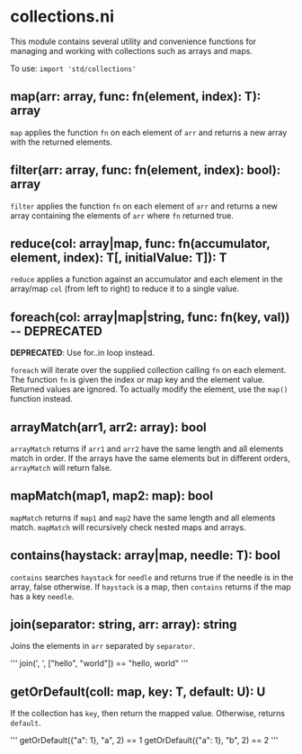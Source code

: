 # collections.ni

This module contains several utility and convenience functions for managing and
working with collections such as arrays and maps.

To use: `import 'std/collections'`

## map(arr: array, func: fn(element, index): T): array

`map` applies the function `fn` on each element of `arr` and returns a new array
with the returned elements.

## filter(arr: array, func: fn(element, index): bool): array

`filter` applies the function `fn` on each element of `arr` and returns a new array
containing the elements of `arr` where `fn` returned true.

## reduce(col: array|map, func: fn(accumulator, element, index): T[, initialValue: T]): T

`reduce` applies a function against an accumulator and each element in the array/map
`col` (from left to right) to reduce it to a single value.

## foreach(col: array|map|string, func: fn(key, val)) -- DEPRECATED

**DEPRECATED**: Use for..in loop instead.

`foreach` will iterate over the supplied collection calling `fn` on each element.
The function `fn` is given the index or map key and the element value. Returned
values are ignored. To actually modify the element, use the `map()` function
instead.

## arrayMatch(arr1, arr2: array): bool

`arrayMatch` returns if `arr1` and `arr2` have the same length and all elements match
in order. If the arrays have the same elements but in different orders, `arrayMatch`
will return false.

## mapMatch(map1, map2: map): bool

`mapMatch` returns if `map1` and `map2` have the same length and all elements match.
`mapMatch` will recursively check nested maps and arrays.

## contains(haystack: array|map, needle: T): bool

`contains` searches `haystack` for `needle` and returns true if the needle is in the
array, false otherwise. If `haystack` is a map, then `contains` returns if the map
has a key `needle`.

## join(separator: string, arr: array): string

Joins the elements in `arr` separated by `separator`.

'''
join(', ', ["hello", "world"]) == "hello, world"
'''

## getOrDefault(coll: map, key: T, default: U): U

If the collection has `key`, then return the mapped value. Otherwise, returns
`default`.

'''
getOrDefault({"a": 1}, "a", 2) == 1
getOrDefault({"a": 1}, "b", 2) == 2
'''
